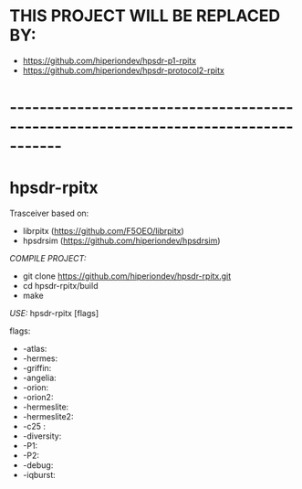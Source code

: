 # THIS PROJECT WILL BE REPLACED BY: 
- https://github.com/hiperiondev/hpsdr-p1-rpitx
- https://github.com/hiperiondev/hpsdr-protocol2-rpitx
# -----------------------------------------------------------------------------------

# hpsdr-rpitx
Trasceiver based on:
- librpitx (https://github.com/F5OEO/librpitx)
- hpsdrsim (https://github.com/hiperiondev/hpsdrsim)

*COMPILE PROJECT:*
- git clone https://github.com/hiperiondev/hpsdr-rpitx.git
- cd hpsdr-rpitx/build
- make

*USE:*
hpsdr-rpitx [flags]

flags:
- -atlas:  
- -hermes: 
- -griffin: 
- -angelia: 
- -orion: 
- -orion2: 
- -hermeslite:
- -hermeslite2: 
- -c25 :
- -diversity:  
- -P1:
- -P2:
- -debug:
- -iqburst:
